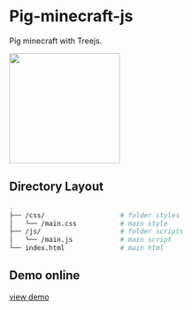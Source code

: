 # Pig-minecraft-js

Pig minecraft with Treejs.

<img src="https://image.ibb.co/hv98RF/Screenshot_at_2017_04_05_11_09_04.png" width="200">

## Directory Layout

```bash
.
├── /css/                   # folder styles
│   └── /main.css           # main style
├── /js/                    # folder scripts
│   └── /main.js            # main script
└── index.html              # main html
```

## Demo online

[view demo](http://codepen.io/kevoj/pen/gwLXjb)
